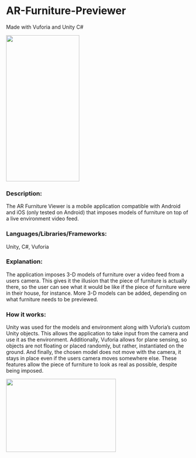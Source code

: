 # AR-Furniture-Previewer
Made with Vuforia and Unity C#

<img src="https://lucasgigliozzi.com/wp-content/uploads/2019/11/furniturepreviewer-1-144x300.png" width="200" height="400" />

### Description:
The AR Furniture Viewer is a mobile application compatible with Android and iOS (only tested on Android) that imposes models of furniture on top of a live environment video feed.

### Languages/Libraries/Frameworks:
Unity, C#, Vuforia

### Explanation: 
The application imposes 3-D models of furniture over a video feed from a users camera. This gives it the illusion that the piece of furniture is actually there, so the user can see what it would be like if the piece of furniture were in their house, for instance. More 3-D models can be added, depending on what furniture needs to be previewed. 

### How it works: 
Unity was used for the models and environment along with Vuforia’s custom Unity objects. This allows the application to take input from the camera and use it as the environment. Additionally, Vuforia allows for plane sensing, so objects are not floating or placed randomly, but rather, instantiated on the ground. And finally, the chosen model does not move with the camera, it stays in place even if the users camera moves somewhere else. These features allow the piece of furniture to look as real as possible, despite being imposed.

<img src="https://lucasgigliozzi.com/wp-content/uploads/2019/11/arfurniture.gif" width="300" height="200" />
